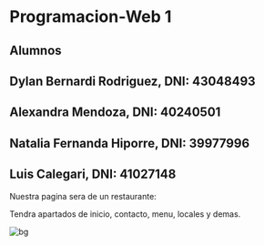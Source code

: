 # Programacion-Web 1
## Alumnos
## Dylan Bernardi Rodriguez, DNI: 43048493
## Alexandra Mendoza, DNI: 40240501
## Natalia Fernanda Hiporre, DNI: 39977996
## Luis Calegari, DNI: 41027148
Nuestra pagina sera de un restaurante:

Tendra apartados de inicio, contacto, menu, locales y demas.

![bg](https://github.com/user-attachments/assets/6981f433-97cd-4713-b080-4272262b6979)
